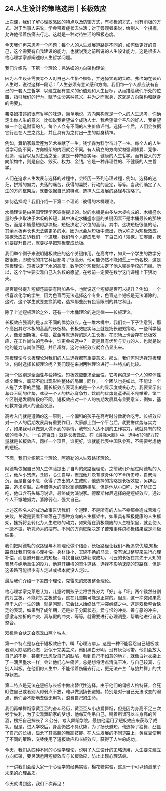 ## 24.人生设计的策略选用｜长板效应
上次课，我们了解心理敏感区的特点以及防御方式，有积极的方式，也有消极的方式。对于当事人来说，学会带着症状去生活；对于旁观者来说，给别人一个拐棍，允许他带着伤痛去行走。这就是一种对待生活的积极态度。


今天我们再来思考一个问题：每个人的人生发展道路是不同的，如何做更好的自己，这个需要有自我建设的能力，也就说我之前所说的人生设计能力。这是很多人格心理学家都阐述的人生哲学问题。


我们介绍先一下第一个理论：弗洛姆的方向架构理论。


因为人生设计需要每个人对自己人生搭个框架，并选择实现的策略。弗洛姆在谈论人生时，说过这样一段话：「人生必须有意义感和方向，我们每一个人都应该有自己的一套人生哲学，以建立起有意义的价值观和人生目标，从而描绘我们所处的位置，指引我们的行为，赋予生命某种意义，并为之而献身，这就是方向架构和献身的需要」。


弗洛姆描述的很有哲学的味道，简单地说，方向架构就是一个人的人生思考，你确定出你人生的意义，比如说我希望做个成功人士、我希望做个平凡的好人、我希望做一个创造财富的人，每个人会有不同的人生价值评判。选择一个后，人们会依据它行走在人生之路上，并且具有为之付出一生的献身精神。


例如，舞蹈家戴爱莲为艺术奉献了一生，钱学森为科学奋斗了一生。每个人的人生哲学可能不同，方向框架的内涵就会不同，有人确立的方向架构强调博爱、竞争、创造、理智以及对生活之爱，这是一种符合实际、健康的人生哲学。而有些人的方向架构中，则是自恋、毁灭、权力、金钱，它是一种非理性的、不健康的人生哲学。


人们在追求人生发展与选择的过程中，会经历一系列心理过程，例如，选择的迷茫，拼搏的努力，失落的痛苦，获得的喜悦，行动的坚定，等等。当我们确定了人生的方向框架后，就要依据自己的特点，选择人生发展的路径与策略了。


如何选择呢？我们介绍一下第二个理论：彼得的木桶理论。


水桶理论是由美国管理学家彼得提出的。说的水桶是由多块木板构成的，木桶盛水量的多少取决于木板的长短，其中决定水桶盛水量的关键因素不是木桶最长的那块板，而是木桶最短的那块板，短板决定了水位的高低，其中，这块短板很低的话，其余木板再长也无法装更多的水，因为水会从短板中流出，所以称之为短板效应。短板效应告诉我们一个道理，我们每个人都应思考一下自己的「短板」在哪里，我们要提升自己，就要尽早把短板变成长板。


我们举个例子来说明短板效应的这个关键作用。在高考中，如果一个学生的数学分数很低，即使他的其它科目都考了很高分，他可能仍然不能如愿上一所名校，这是短板理论。短板决定了水的高度，数学这个短板就决定了他入哪类学校的门槛。所以，这个学生要实现自己入名校的愿望，在考前一定要在数学这门课程上下狠功夫。


是否能够提升短板还需要有附加条件，也就说这个短板是否可以提升？例如，一个很喜欢化学的学生，因为色盲而无法选择这个专业，色盲这个短板是无法消除的。这时，这个学生就要变换策略，选择那些没有色盲限制的其它科目。


除了上述短板理论之外，还有一个木桶理论的逆定律——长板理论。


长板效应强调的是与众不同的优势效应。在一堆木桶中，我们会一下子注意到，那个高出其它木板的高高的长板桶。长板效应实际上就是扬长避短策略，一些科学怪人，像爱因斯坦、牛顿、霍金等就选择的是人生长板。在职场上也会存在长板效应，在工作岗位的竞争中，谁更会被选中？一定是具有优势与实力的人，也就是说他的能力与岗位匹配，并且超群。这时长板效应就会凸显出来。


短板理论与长板理论对我们的人生选择都有重要意义，那么，我们何时选择短板理论，何时选择长板理论呢？我们现在来对两种理论进行一些特点的比较。


第一个区别是全面性与独特性。短板效应要求全面性，它考察的是一个人的整体性或全面性，局部不能出现影响整体的局面；同样，一个团队也是如此，不能让一个人拖了大家的后腿。而长板效应表现出的是一个人的显示度或核心力，我要显示出与众不同的优势，体现一个人的核心竞争力，姚明的优势是蓝球而不是举重。第二个区别是发展阶段的不同。短板效应对一个人的初期发展具有重要意义，例如，基础教育强调人的全面发展。


高考入门就是遵循的这一原则，一个偏科的孩子在高考时分数就会吃亏。长板效应对一个人的后期发展具有重要作用，大家都上到一个平台后，就要拼优势与实力了，如果我可以做别人做不到的事情，我有别人达不到的工作实力，我就具有的较强的竞争力。「一白遮百丑」就是长板效应。在《最强大脑》中，选手们的智力较量就是长板效应，同样一个项目，谁更好，谁就能代表中国队参赛，不需要考虑他的短板。


下面，我们介绍第三个理论，阿德勒的人生双路径理论。


阿德勒依据自己的人生体验提出了自卑的双路径理论。之前我们介绍过阿德勒的人生，他从小残疾，丑陋，心生自卑，但是他并没有被身体的不幸所击垮，自我消沉，而是自强不息，获得了杰出的人生成就，他选择的策略是长板效应，另辟西路，追求卓越。古希腊伟大的演说家德摩斯梯尼，但是他从小口吃，为了矫正口吃，他口含石头练习说话，最终成为演说家。德摩斯梯尼选择的是短板效应，通过个人不懈地努力，消除弱点，强大自己。


上述这些名人的成功故事告诉我们一个道理，不是所有的人生不幸都会造成苦难与失败，关键是要看不幸落在了哪种方向的人生框架中，如果具有积极健康的人生框架，挫折将会转化为人生进取的动力，如果落在消极颓废的人生框架里，就会使人一蹶不振，听凭命运的摆布。不同的方向框架决定了苦难事件的积极结果或是消极结果。


我们把阿德勒的双路径与木桶理论做个结合，长板路径让我们不断追求优越,短板路径让我们获得心理补偿。身材矮小、其貌不扬的马云，没有通过整容来进行心理补偿，而是避开自己的短板，寻找自我优势获取成功，马云的长板在其先于人知的智慧与绝地重生的毅力，他避开拥挤的奋斗道路，选择不影响速度的短路径，但是这条路可能很少有人走过或根本就没人走过。


最后我们介绍一下第四个理论，克雷恩的双极整合理论。


格心理学家克莱恩认为，儿童时期孩子会将世界分为「好」与「坏」两个截然分割的对立极，不能将对立极整合，这在儿童期可能是正常的。但是，这一冲突如果贯串于人的一生的话，就是问题，它会让人始终处于冲突纠结之中。这是双极整合缺乏的表现，如果到了成年期，还是处于分离状态，爱与恨的冲突、善与恶的冲突，感激与挫折的冲突、真与假的冲突，等等，就需要进行心理调整，帮助他进行自我整合。


双极整合缺乏会表现出两个特点：


第一个特点是存在于短板效应中，叫「心理洁癖」。这是一种不能容忍自己短板或者别人缺陷的心态，近似于完美主义。他们黑白分明，没有灰色地带。他们会放大自己的不足，甚至无法忍受自己的缺陷，看到自己不如意的地方，就像白衬衣染上了一滴黑墨水一样，会让他们心生痛苦，总是想将污点清洗干净，与自己较真，与别人叫板。在他们的人生中，不能带着伤痛去行走，更无法产生「与狼共舞」的共存状态。


第二特点是无法在短板与长板中做出替代性选择。由于他们的偏极人格特征，会死盯住自己或者别人的弱点不放，难以做到扬长避短。特别是对于自己无法改变的弱点，他们会不断地去做无用功，浪费自己的生命。


我们再举舞蹈家黄豆豆的奋斗经历，黄豆豆从小热爱舞蹈，但是因为身高不足三次考学失利，为了实现舞蹈家的梦想，他每天倒吊自己，喝着所谓可以长身高的苦酒，楞把自己抻长了 3 公分，考入舞蹈学院。最初他运用了短板效应来获取了成功。但是，进入学校后，身高仍然不具优势，为了扬长避短，他选择了独舞，凸显了自己的长板，显示了其高超的舞蹈技能。在人生发展的不同道路上，黄豆豆使用了不同的策略，交替使用了短板效应和长板效应，获得了人生的成功。


今天，我们从四种不同的心理学理论，说明了人生设计的策略选用，人生要先建立方向框架，要灵活运用短板效应与长板效应，防止出现心理洁癖。


下一讲我们会给大家一个心理学的经典实验，棉花糖实验，这是一个可以预测孩子未来的心理品质。


今天就讲到这，我们下次再见！

